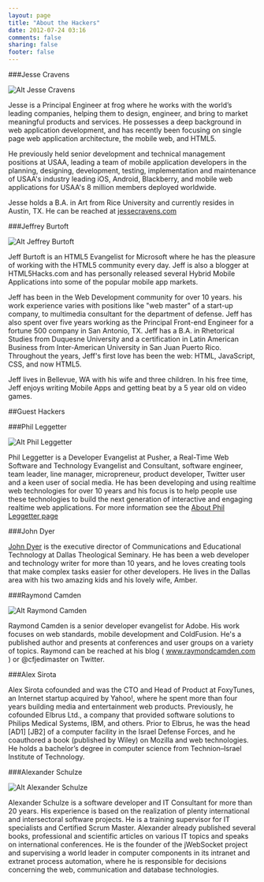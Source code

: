 ```yaml
---
layout: page
title: "About the Hackers"
date: 2012-07-24 03:16
comments: false
sharing: false
footer: false
---
```

###Jesse Cravens

![Alt Jesse Cravens](/images/jesse_frog2.jpeg "Jesse Cravens")

Jesse is a Principal Engineer at frog where he works with the world’s leading companies, helping them to design, engineer, and bring to market meaningful products and services. He possesses a deep background in web application development, and has recently been focusing on single page web application architecture, the mobile web, and HTML5. 

He previously held senior development and technical management positions at USAA, leading a team of mobile application developers in the planning, designing, development, testing, implementation and maintenance of USAA's industry leading iOS, Android, Blackberry, and mobile web applications for USAA's 8 million members deployed worldwide.

Jesse holds a B.A. in Art from Rice University and currently resides in Austin, TX. He can be reached at [jessecravens.com](http://www.jessecravens.com)

###Jeffrey Burtoft

![Alt Jeffrey Burtoft](/images/jeff_burtoft.jpeg "Jeffrey Burtoft")

Jeff Burtoft is an HTML5 Evangelist for Microsoft where he has the pleasure of working with the HTML5 community every day. Jeff is also a blogger at HTML5Hacks.com and has personally released several Hybrid Mobile Applications into some of the popular mobile app markets.

Jeff has been in the Web Development community for over 10 years. his work experience varies with positions like "web master" of a start-up company, to multimedia consultant for the department of defense. Jeff has also spent over five years working as the Principal Front-end Engineer for a fortune 500 company in San Antonio, TX. Jeff has a B.A. in Rhetorical Studies from Duquesne University and a certification in Latin American Business from Inter-American University in San Juan Puerto Rico. Throughout the years, Jeff's first love has been the web: HTML, JavaScript, CSS, and now HTML5.

Jeff lives in Bellevue, WA with his wife and three children. In his free time, Jeff enjoys writing Mobile Apps and getting beat by a 5 year old on video games. 

##Guest Hackers

###Phil Leggetter

![Alt Phil Leggetter](/images/legetter.png "Phil Leggetter")

Phil Leggetter is a Developer Evangelist at Pusher, a Real-Time Web Software and Technology Evangelist and Consultant, software engineer, team leader, line manager, micropreneur, product developer, Twitter user and a keen user of social media. He has been developing and using realtime web technologies for over 10 years and his focus is to help people use these technologies to build the next generation of interactive and engaging realtime web applications. For more information see the [About Phil Leggetter page](http://www.leggetter.co.uk/about-phil-leggetter)

###John Dyer 

[John Dyer](http://j.hn/) is the executive director of Communications and Educational Technology at Dallas Theological Seminary. He has been a web developer and technology writer for more than 10 years, and he loves creating tools that make complex tasks easier for other developers. He lives in the Dallas area with his two amazing kids and his lovely wife, Amber.

###Raymond Camden

![Alt Raymond Camden](/images/camden.jpeg "Raymond Camden")

Raymond Camden is a senior developer evangelist for Adobe. His work focuses on web standards, mobile development and ColdFusion. He's a published author and presents at conferences and user groups on a variety of topics. Raymond can be reached at his blog ( www.raymondcamden.com ) or @cfjedimaster on Twitter.

###Alex Sirota

Alex Sirota cofounded and was the CTO and Head of Product at FoxyTunes, an Internet startup acquired by Yahoo!, where he spent more than four years building media and entertainment web products. Previously, he cofounded Elbrus Ltd., a company that provided software solutions to Philips Medical Systems, IBM, and others. Prior to Elbrus, he was the head [AD1] [JB2] of a computer facility in the Israel Defense Forces, and he coauthored a book (published by Wiley) on Mozilla and web technologies. He holds a bachelor’s degree in computer science from Technion–Israel Institute of Technology.

###Alexander Schulze

![Alt Alexander Schulze](/images/schulze.png "Alexander Schulze")

Alexander Schulze is a software developer and IT Consultant for more than 20 years. His experience is based on the realization of plenty international and intersectoral software projects. He is a training supervisor for IT specialists and Certified Scrum Master. Alexander already published several books, professional and scientific articles on various IT topics and speaks on international conferences. He is the founder of the jWebSocket project and supervising a world leader in computer components in its intranet and extranet process automation, where he is responsible for decisions concerning the web, communication and database technologies.